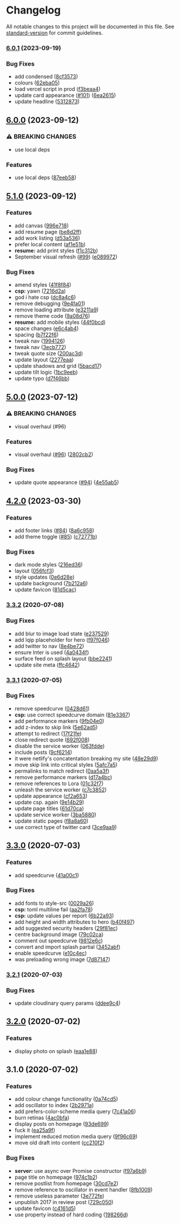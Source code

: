 # Changelog

All notable changes to this project will be documented in this file. See [standard-version](https://github.com/conventional-changelog/standard-version) for commit guidelines.

### [6.0.1](https://github.com/danielmatthew/website/compare/v6.0.0...v6.0.1) (2023-09-19)


### Bug Fixes

* add condensed ([8cf3573](https://github.com/danielmatthew/website/commit/8cf3573600f1a1e58dd5cf6f242b3698fc0ed6e0))
* colours ([62eba05](https://github.com/danielmatthew/website/commit/62eba0510bedfeb74c66ee74e44cee666fe3c03e))
* load vercel script in prod ([f3beaa4](https://github.com/danielmatthew/website/commit/f3beaa4b3fa893f349166eec3bc1a993ff964624))
* update card appearance ([#101](https://github.com/danielmatthew/website/issues/101)) ([6ea2615](https://github.com/danielmatthew/website/commit/6ea261548abc3f2c10900ca55ed7dbd1b7f2fd8c))
* update headline ([5312873](https://github.com/danielmatthew/website/commit/5312873694cc3892fd0667744604467ec016275d))

## [6.0.0](https://github.com/danielmatthew/website/compare/v5.1.0...v6.0.0) (2023-09-12)


### ⚠ BREAKING CHANGES

* use local deps

### Features

* use local deps ([87eeb58](https://github.com/danielmatthew/website/commit/87eeb5813b61a275343b8f6ca6471b63b2afc1b1))

## [5.1.0](https://github.com/danielmatthew/website/compare/v5.0.0...v5.1.0) (2023-09-12)


### Features

* add canvas ([996e718](https://github.com/danielmatthew/website/commit/996e718ea036f6eb1b41b9dc44fb7d6c95e2c05b))
* add resume page ([be8d2ff](https://github.com/danielmatthew/website/commit/be8d2ffa1023f5da4d36cc399a2ca973634606b4))
* add work listing ([d53a536](https://github.com/danielmatthew/website/commit/d53a536ceac64b2c4eab68251d9ea95e211c6bd1))
* prefer local content ([af1e51b](https://github.com/danielmatthew/website/commit/af1e51b09a13f47f5c85d13a71e66600e32f6b18))
* **resume:** add print styles ([f1c312b](https://github.com/danielmatthew/website/commit/f1c312bb7eacfbb7724979076e672d5e082904c2))
* September visual refresh ([#99](https://github.com/danielmatthew/website/issues/99)) ([e089972](https://github.com/danielmatthew/website/commit/e0899720d9ca17d5a349c1e9c63df03881c1bc62))


### Bug Fixes

* amend styles ([41f8f84](https://github.com/danielmatthew/website/commit/41f8f84185e99d18080cd0856aba15bf2e2f5de7))
* **csp:** yawn ([7216d2a](https://github.com/danielmatthew/website/commit/7216d2a957c5d9a0b069aaf3dffb3e37419757ab))
* god i hate csp ([dc8a4c6](https://github.com/danielmatthew/website/commit/dc8a4c6f7bbb17f979f173dcc72b694452a8790f))
* remove debugging ([9e4fa01](https://github.com/danielmatthew/website/commit/9e4fa0108bc312a5efffac2d12e3e577ef4e3324))
* remove loading attribute ([e3211a9](https://github.com/danielmatthew/website/commit/e3211a90012f04031b4ac2c610d7715a5ce4c322))
* remove theme code ([9a08d76](https://github.com/danielmatthew/website/commit/9a08d7699e48e704f252be9ae4540c77fa8d9444))
* **resume:** add mobile styles ([44f0bcd](https://github.com/danielmatthew/website/commit/44f0bcd7c43ec28671237c004e6e00f600c29565))
* space changes ([e6c4ab4](https://github.com/danielmatthew/website/commit/e6c4ab43a6e117549331724a7f0cfe0418b8a234))
* spacing ([b7f22f6](https://github.com/danielmatthew/website/commit/b7f22f6b3c3380cf467920ae010485f12652cbed))
* tweak nav ([1994126](https://github.com/danielmatthew/website/commit/19941262f1b5b931f745a47b274cb524e445ad0f))
* tweak nav ([3ecb772](https://github.com/danielmatthew/website/commit/3ecb77259b745b41da8f4a03a24aaae9d40dce2d))
* tweak quote size ([200ac3d](https://github.com/danielmatthew/website/commit/200ac3d39e02c7b8347025fb3136b8e82328641b))
* update layout ([2277eaa](https://github.com/danielmatthew/website/commit/2277eaa7b44f7dab85fe65a244e4f90e3654810b))
* update shadows and grid ([5bacd17](https://github.com/danielmatthew/website/commit/5bacd175aacabce39cb6da80e01b069cbc06c017))
* update tilt logic ([1bc9eeb](https://github.com/danielmatthew/website/commit/1bc9eeb5a5284184de30e6749587d0fc22b6738a))
* update typo ([d7f46bb](https://github.com/danielmatthew/website/commit/d7f46bb8d973751b87572642b74f8b92525ddec3))

## [5.0.0](https://github.com/danielmatthew/website/compare/v4.3.0...v5.0.0) (2023-07-12)


### ⚠ BREAKING CHANGES

* visual overhaul (#96)

### Features

* visual overhaul ([#96](https://github.com/danielmatthew/website/issues/96)) ([2802cb2](https://github.com/danielmatthew/website/commit/2802cb23fdec8b5d578c357ba5e9ef16a4049981))


### Bug Fixes

* update quote appearance ([#94](https://github.com/danielmatthew/website/issues/94)) ([4e55ab5](https://github.com/danielmatthew/website/commit/4e55ab5dccf5f0db09d3fc7ea4e315bf1f65ab5e))

## [4.2.0](https://github.com/danielmatthew/website/compare/v4.1.0...v4.2.0) (2023-03-30)


### Features

* add footer links ([#84](https://github.com/danielmatthew/website/issues/84)) ([8a6c958](https://github.com/danielmatthew/website/commit/8a6c958b97144d77da94add0a7cfb7bac462e518))
* add theme toggle ([#85](https://github.com/danielmatthew/website/issues/85)) ([c72771b](https://github.com/danielmatthew/website/commit/c72771bd31f10a898d0282b8f82acfa9144b047c))


### Bug Fixes

* dark mode styles ([216ed36](https://github.com/danielmatthew/website/commit/216ed3645110df3e9806215b0d2f6bada0e70355))
* layout ([056fcf3](https://github.com/danielmatthew/website/commit/056fcf30122330fec1b3dc8b9aaab0b919424aee))
* style updates ([0e6d28e](https://github.com/danielmatthew/website/commit/0e6d28e8711d92cd1bc9f72ac5b902b7637acd26))
* update background ([7b212a6](https://github.com/danielmatthew/website/commit/7b212a6c53759da575ec96eedb1d31162692f9e7))
* update favicon ([81d5cac](https://github.com/danielmatthew/website/commit/81d5caca4e6f721477f76fb095dc4f2e77786ff5))

### [3.3.2](https://github.com/danielmatthew/website/compare/v3.3.1...v3.3.2) (2020-07-08)


### Bug Fixes

* add blur to image load state ([e237529](https://github.com/danielmatthew/website/commit/e237529ad67b444700b2b0de908d39b7f3cb3fb4))
* add lqip placeholder for hero ([f97f046](https://github.com/danielmatthew/website/commit/f97f0464e436bacc13259e8cf89adc35b177639a))
* add twitter to nav ([8e4be72](https://github.com/danielmatthew/website/commit/8e4be725d28c8cf4e4fea697e8b32553a861b764))
* ensure Inter is used ([4a0434f](https://github.com/danielmatthew/website/commit/4a0434fc5fb1b1736bae40fa451f36c247062b10))
* surface feed on splash layout ([bbe2241](https://github.com/danielmatthew/website/commit/bbe2241510b34ad2877b78ff5a52f08ad726b59b))
* update site meta ([ffc4642](https://github.com/danielmatthew/website/commit/ffc46422cbb159102b2de096119b806a82600095))

### [3.3.1](https://github.com/danielmatthew/website/compare/v3.3.0...v3.3.1) (2020-07-05)


### Bug Fixes

* remove speedcurve ([0428d61](https://github.com/danielmatthew/website/commit/0428d61266898da4c64761df289bd906f88ade38))
* **csp:** use correct speedcurve domain ([81e3367](https://github.com/danielmatthew/website/commit/81e336703defbe04e30b99409104647d94b138be))
* add performance markers ([9fb04e0](https://github.com/danielmatthew/website/commit/9fb04e0ede620ef6d4b23b9fdca5fc8d8069f2fd))
* add z-index to skip link ([5e62ad5](https://github.com/danielmatthew/website/commit/5e62ad53a6501de6264e32484dadb3aaf34a9974))
* attempt to redirect ([17f21fe](https://github.com/danielmatthew/website/commit/17f21feb12c24359ba2b8fb32cf95c2e042f3bca))
* close redirect quote ([692f008](https://github.com/danielmatthew/website/commit/692f0081a294062379686710c9fc50726c9bb7c5))
* disable the service worker ([063fdde](https://github.com/danielmatthew/website/commit/063fddee193a23e8b03cdbaa372dffa0f3606739))
* include posts ([9cf6214](https://github.com/danielmatthew/website/commit/9cf6214743e7ca7d9dec862a54293cd6f0c739b0))
* it were netlify's concatentation breaking my site ([48e29d9](https://github.com/danielmatthew/website/commit/48e29d9011ae45cc3d0bd1ee79317369cfab830d))
* move skip link into critical styles ([5afc7a5](https://github.com/danielmatthew/website/commit/5afc7a57cb3f0389b025a5717743ba181a394c37))
* permalinks to match redirect ([0aa5a3f](https://github.com/danielmatthew/website/commit/0aa5a3fff0266bf9d1cb78e977bc8745cff6f27b))
* remove performance markers ([d17a4bc](https://github.com/danielmatthew/website/commit/d17a4bc7f3c61c9981125368e8d21f5be0e4f747))
* remove references to Lora ([01c32f7](https://github.com/danielmatthew/website/commit/01c32f7ba21a1b01671c0616cd296d254526ca7c))
* unleash the service worker ([c7c3852](https://github.com/danielmatthew/website/commit/c7c3852bd389fe2975322934d2823eff4f3b2d48))
* update appearance ([cf2a653](https://github.com/danielmatthew/website/commit/cf2a65313efecacf58936e190e6bbaf958779fc4))
* update csp. again ([9e14b29](https://github.com/danielmatthew/website/commit/9e14b291db2ec2dbaf886e32fdd18c0bf30e7405))
* update page titles ([61d70ca](https://github.com/danielmatthew/website/commit/61d70ca8e4fc4732d41f71a099034918bdc4d3e7))
* update service worker ([3ba5880](https://github.com/danielmatthew/website/commit/3ba5880a710f53fcebf64720072347b13f0209d7))
* update static pages ([f8a8a60](https://github.com/danielmatthew/website/commit/f8a8a60f7ec5b801959901c8086d8606700ffef5))
* use correct type of twitter card ([3ce9aa9](https://github.com/danielmatthew/website/commit/3ce9aa9824d20adb84dc8757bc274ff36015f44b))

## [3.3.0](https://github.com/danielmatthew/website/compare/v3.2.1...v3.3.0) (2020-07-03)


### Features

* add speedcurve ([41a00c1](https://github.com/danielmatthew/website/commit/41a00c13d946cb265316f6a6d51d3c60b3052914))


### Bug Fixes

* add fonts to style-src ([0029a26](https://github.com/danielmatthew/website/commit/0029a26690544ac1f2b5cf690da4559f02282d8f))
* **csp:** toml multiline fail ([aa2fa78](https://github.com/danielmatthew/website/commit/aa2fa78b2c16c72df7c7dbc955a8c2deee9ce98a))
* **csp:** update values per report ([6b22a93](https://github.com/danielmatthew/website/commit/6b22a9324245170004b9daef77a76b26730ccb98))
* add height and width attributes to hero ([b40f497](https://github.com/danielmatthew/website/commit/b40f49761a9b5a77477eb93fa602a689df613f05))
* add suggested security headers ([29f81ec](https://github.com/danielmatthew/website/commit/29f81ec8550b299c0853cd3cb86137c3a9d1621a))
* centre background image ([79c02ca](https://github.com/danielmatthew/website/commit/79c02cae19fd7bfa6dbf3983c0a22b5c60a31442))
* comment out speedcurve ([9812e6c](https://github.com/danielmatthew/website/commit/9812e6cdb574bcb28726bc11da890b36845afa14))
* convert and import splash partial ([3452abf](https://github.com/danielmatthew/website/commit/3452abf206fdd7947f40308bfe494f5ac04933d5))
* enable speedcurve ([e10c4ec](https://github.com/danielmatthew/website/commit/e10c4ec204faa9f9357cdfdc4cd67a4558f179d0))
* was preloading wrong image ([7d87147](https://github.com/danielmatthew/website/commit/7d87147b525db429974f2ed39aea1068c5c13d16))

### [3.2.1](https://github.com/danielmatthew/website/compare/v3.2.0...v3.2.1) (2020-07-03)


### Bug Fixes

* update cloudinary query params ([ddee9c4](https://github.com/danielmatthew/website/commit/ddee9c429772d6812cf045f5874628ae9a3f99d4))

## [3.2.0](https://github.com/danielmatthew/website/compare/v3.1.0...v3.2.0) (2020-07-02)


### Features

* display photo on splash ([eaa1e88](https://github.com/danielmatthew/website/commit/eaa1e88893fb97699755283379a7af1dd359871f))

## 3.1.0 (2020-07-02)


### Features

* add colour change functionality ([0a74cd5](https://github.com/danielmatthew/website/commit/0a74cd5d8493fed1412c2adfda71be81695a9f5c))
* add oscillator to index ([2b2971a](https://github.com/danielmatthew/website/commit/2b2971a66d9065abe15aa7ad97326bd979734fff))
* add prefers-color-scheme media query ([7c41a06](https://github.com/danielmatthew/website/commit/7c41a0610a8b95e4be34fe8b04dffbf666292ef8))
* burn retinas ([4ac0bfa](https://github.com/danielmatthew/website/commit/4ac0bfa49dd99e3ce25d1040229e6bfeafa8efdb))
* display posts on homepage ([93de699](https://github.com/danielmatthew/website/commit/93de6995460ca262011266903958ec2260b7b2a1))
* fuck it ([ea25a9f](https://github.com/danielmatthew/website/commit/ea25a9fb72de67fc62519c1e600579372e0b4082))
* implement reduced motion media query ([9f96c69](https://github.com/danielmatthew/website/commit/9f96c69baf5bce6a0eb40b48fac2ae870895d30b))
* move old draft into content ([cc210f2](https://github.com/danielmatthew/website/commit/cc210f250c072cc6aabc1998c20a82e44afa4ecf))


### Bug Fixes

* **server:** use async over Promise constructor ([f97a6b9](https://github.com/danielmatthew/website/commit/f97a6b9e5b4da264999d5c5305ce315edd7bef9f))
* page title on homepage ([974c1b2](https://github.com/danielmatthew/website/commit/974c1b2bdc6d4c6471f05060d9513026d2ed30eb))
* remove postlist from homepage ([30cd7e2](https://github.com/danielmatthew/website/commit/30cd7e2509d5a2e6450ace190a8b0c3d8a62926c))
* remove reference to oscillator in event handler ([8fb1009](https://github.com/danielmatthew/website/commit/8fb1009305c5fb23c37b28513bf3498696b671e0))
* remove useless parameter ([3e772fe](https://github.com/danielmatthew/website/commit/3e772fee5746703a1aea057eb9dd7bebf77c9871))
* unpublish 2017 in review post ([729c050](https://github.com/danielmatthew/website/commit/729c0509aa87f4d8be6a09181858a55e66a2983d))
* update favicon ([c4161d5](https://github.com/danielmatthew/website/commit/c4161d54cd7b3bc4626f31362ebc73071f546457))
* use property instead of hard coding ([198266d](https://github.com/danielmatthew/website/commit/198266d3a8825bdc8b44c257d63dea1c89e297f4))
